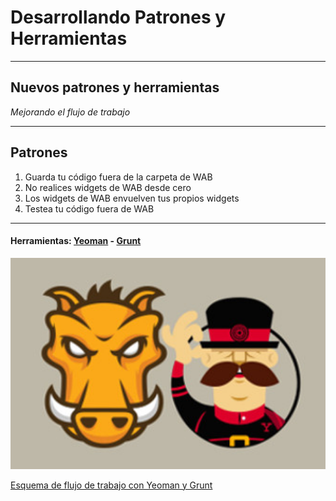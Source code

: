 <!-- .slide: data-background="reveal.js/img/bg-4.png" -->
# Desarrollando Patrones y Herramientas

---

## Nuevos patrones y herramientas

*Mejorando el flujo de trabajo*

---

## Patrones

<ol>
	<li class="fragment">Guarda tu código fuera de la carpeta de WAB</li>
	<li class="fragment">No realices widgets de WAB desde cero</li>
	<li class="fragment">Los widgets de WAB envuelven tus propios widgets</li>
	<li class="fragment">Testea tu código fuera de WAB</li>

</ol>

---

#### Herramientas: [Yeoman](http://yeoman.io/) - [Grunt](http://gruntjs.com/)


<img src="img/grunt-yeoman.jpg" alt="yeoman" style="width: 1000px;" style="position:absolute;z-index:4;" />

[Esquema de flujo de trabajo con Yeoman y Grunt](https://slides.com/carlosherrera4/deck-2/live#/)
